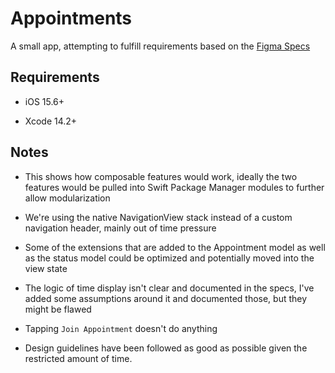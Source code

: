 # Appointments

A small app, attempting to fulfill requirements based on the [Figma Specs](https://www.figma.com/file/jcBIaI0nXVD9McL3jALsSg/Conversation-iOS-Take-Home-(iOS-Engineer)?node-id=0%3A1&t=53HeveXxDR1v8rtG-0)

## Requirements

* iOS 15.6+

* Xcode 14.2+

## Notes

* This shows how composable features would work, ideally the two features would be pulled into Swift Package Manager modules to further allow modularization

* We're using the native NavigationView stack instead of a custom navigation header, mainly out of time pressure

* Some of the extensions that are added to the Appointment model as well as the status model could be optimized and potentially moved into the view state

* The logic of time display isn't clear and documented in the specs, I've added some assumptions around it and documented those, but they might be flawed

* Tapping `Join Appointment` doesn't do anything

* Design guidelines have been followed as good as possible given the restricted amount of time. 
